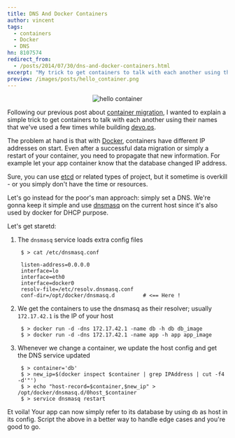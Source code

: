 ```yaml
---
title: DNS And Docker Containers
author: vincent
tags:
  - containers
  - Docker
  - DNS
hn: 8107574
redirect_from:
  - /posts/2014/07/30/dns-and-docker-containers.html
excerpt: "My trick to get containers to talk with each another using their names. The problem being that with Docker, containers have different IP addresses on start."
preview: /images/posts/hello_container.png
---
```


<p align='center'><img alt='hello container' src='http://wiredcraft.com/images/posts/hello_container.png'/></p>

Following our previous post about [container migration](https://wiredcraft.com/blog/data_migration_of_named_docker_containers/), I wanted to explain a simple trick to get containers to talk with each another using their names that we've used a few times while building [devo.ps](http://devo.ps).

<!--more-->

The problem at hand is that with [Docker](https://www.docker.com/), containers have different IP addresses on start. Even after a successful data migration or simply a restart of your container, you need to propagate that new information. For example let your app container know that the database changed IP address.

Sure, you can use [etcd](https://github.com/coreos/etcd) or related types of project, but it sometime is overkill - or you simply don't have the time or resources.

Let's go instead for the poor's man approach: simply set a DNS. We're gonna keep it simple and use  [dnsmasq](http://www.thekelleys.org.uk/dnsmasq/doc.html) on the current host since it's also used by docker for DHCP purpose.

Let's get staretd:

1. The `dnsmasq` service loads extra config files

        $ > cat /etc/dnsmasq.conf

        listen-address=0.0.0.0
        interface=lo
        interface=eth0
        interface=docker0
        resolv-file=/etc/resolv.dnsmasq.conf
        conf-dir=/opt/docker/dnsmasq.d         # <== Here !

1. We get the containers to use the dnsmasq as their resolver; usually `172.17.42.1` is the IP of your host

        $ > docker run -d -dns 172.17.42.1 -name db -h db db_image
        $ > docker run -d -dns 172.17.42.1 -name app -h app app_image

1. Whenever we change a container, we update the host config and get the DNS service updated

        $ > container='db'
        $ > new_ip=$(docker inspect $container | grep IPAddress | cut -f4 -d'"')
        $ > echo "host-record=$container,$new_ip" > /opt/docker/dnsmasq.d/0host_$container
        $ > service dnsmasq restart

Et voila! Your app can now simply refer to its database by using `db` as host in its config. Script the above in a better way to handle edge cases and you're good to go.
